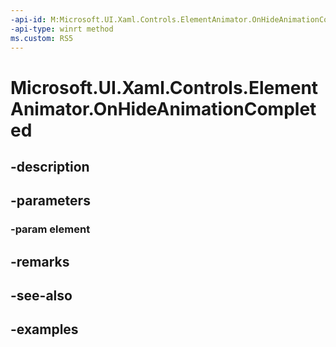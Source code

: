 ```yaml
---
-api-id: M:Microsoft.UI.Xaml.Controls.ElementAnimator.OnHideAnimationCompleted(Windows.UI.Xaml.UIElement)
-api-type: winrt method
ms.custom: RS5
---
```


<!-- Method syntax.
protected void ElementAnimator.OnHideAnimationCompleted(UIElement element)
-->

# Microsoft.UI.Xaml.Controls.ElementAnimator.OnHideAnimationCompleted

## -description

## -parameters
### -param element

## -remarks

## -see-also

## -examples

